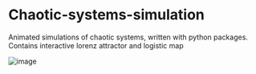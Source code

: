 # Chaotic-systems-simulation
Animated simulations of chaotic systems, written with python packages.
 Contains interactive lorenz attractor and logistic map

![image](https://user-images.githubusercontent.com/72956791/105207977-2e5a2580-5b16-11eb-9488-a8f30e2dfa16.png)
